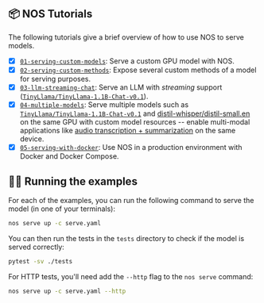 ## 📦 NOS Tutorials

The following tutorials give a brief overview of how to use NOS to serve models.

- [x] [`01-serving-custom-models`](./01-serving-custom-models): Serve a custom GPU model with NOS.
- [x] [`02-serving-custom-methods`](./02-serving-custom-methods): Expose several custom methods of a model for serving purposes.
- [x] [`03-llm-streaming-chat`](./03-llm-streaming-chat): Serve an LLM with *streaming* support ([`TinyLlama/TinyLlama-1.1B-Chat-v0.1`](https://huggingface.co/TinyLlama/TinyLlama-1.1B-Chat-v0.1)).
- [x] [`04-multiple-models`](./04-multiple-models): Serve multiple models such as [`TinyLlama/TinyLlama-1.1B-Chat-v0.1`](https://huggingface.co/TinyLlama/TinyLlama-1.1B-Chat-v1.0) and [distil-whisper/distil-small.en](https://huggingface.co/distil-whisper/distil-small.en) on the same GPU with custom model resources -- enable multi-modal applications like [audio transcription + summarization](./04-multiple-models/summarize_audio.py) on the same device.
- [x] [`05-serving-with-docker`](./05-serving-with-docker): Use NOS in a production environment with Docker and Docker Compose.

## 🏃‍♂️ Running the examples

For each of the examples, you can run the following command to serve the model (in one of your terminals):

```bash
nos serve up -c serve.yaml
```

You can then run the tests in the `tests` directory to check if the model is served correctly:

```bash
pytest -sv ./tests
```

For HTTP tests, you'll need add the `--http` flag to the `nos serve` command:

```bash
nos serve up -c serve.yaml --http
```
